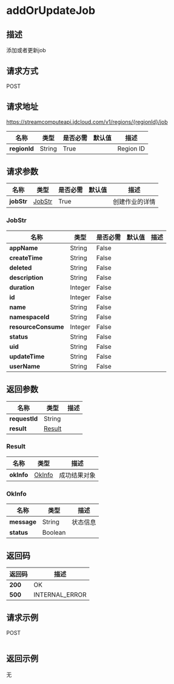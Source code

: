 # addOrUpdateJob


## 描述
添加或者更新job

## 请求方式
POST

## 请求地址
https://streamcomputeapi.jdcloud.com/v1/regions/{regionId}/job

|名称|类型|是否必需|默认值|描述|
|---|---|---|---|---|
|**regionId**|String|True||Region ID|

## 请求参数
|名称|类型|是否必需|默认值|描述|
|---|---|---|---|---|
|**jobStr**|[JobStr](##JobStr)|True||创建作业的详情|

### <a name="JobStr">JobStr</a>
|名称|类型|是否必需|默认值|描述|
|---|---|---|---|---|
|**appName**|String|False|||
|**createTime**|String|False|||
|**deleted**|String|False|||
|**description**|String|False|||
|**duration**|Integer|False|||
|**id**|Integer|False|||
|**name**|String|False|||
|**namespaceId**|String|False|||
|**resourceConsume**|Integer|False|||
|**status**|String|False|||
|**uid**|String|False|||
|**updateTime**|String|False|||
|**userName**|String|False|||

## 返回参数
|名称|类型|描述|
|---|---|---|
|**requestId**|String||
|**result**|[Result](##Result)||


### <a name="Result">Result</a>
|名称|类型|描述|
|---|---|---|
|**okInfo**|[OkInfo](##OkInfo)|成功结果对象|
### <a name="OkInfo">OkInfo</a>
|名称|类型|描述|
|---|---|---|
|**message**|String|状态信息|
|**status**|Boolean||

## 返回码
|返回码|描述|
|---|---|
|**200**|OK|
|**500**|INTERNAL_ERROR|

## 请求示例
POST
```

```

## 返回示例
无
